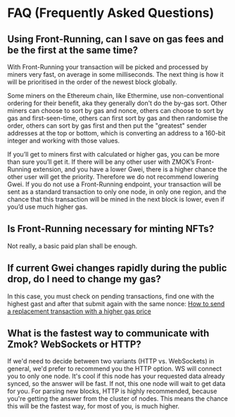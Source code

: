 # FAQ (Frequently Asked Questions)

## Using Front-Running, can I save on gas fees and be the first at the same time?
With Front-Running your transaction will be picked and processed by miners very fast, on average in some milliseconds. The next thing is how it will be prioritised in the order of the newest block globally.

Some miners on the Ethereum chain, like Ethermine, use non-conventional ordering for their benefit, aka they generally don't do the by-gas sort. Other miners can choose to sort by gas and nonce, others can choose to sort by gas and first-seen-time, others can first sort by gas and then randomise the order, others can sort by gas first and then put the "greatest" sender addresses at the top or bottom, which is converting an address to a 160-bit integer and working with those values.

If you’ll get to miners first with calculated or higher gas, you can be more than sure you’ll get it. If there will be any other user with ZMOK’s Front-Running extension, and you have a lower Gwei, there is a higher chance the other user will get the priority. Therefore we do not recommend lowering Gwei.
If you do not use a Front-Running endpoint, your transaction will be sent as a standard transaction to only one node, in only one region, and the chance that this transaction will be mined in the next block is lower, even if you’d use much higher gas.

## Is Front-Running necessary for minting NFTs?
Not really, a basic paid plan shall be enough.

## If current Gwei changes rapidly during the public drop, do I need to change my gas?
In this case, you must check on pending transactions, find one with the highest gast and after that submit again with the same nonce:
[How to send a replacement transaction with a higher gas price](https://ethereum.stackexchange.com/questions/99651/how-to-send-a-replacement-transaction-with-a-higher-gas-price?rq=1)

## What is the fastest way to communicate with Zmok? WebSockets or HTTP?
If we'd need to decide between two variants (HTTP vs. WebSockets) in general, we'd prefer to recommend you the HTTP option. WS will connect you to only one node. It's cool if this node has your requested data already synced, so the answer will be fast. If not, this one node will wait to get data for you. For parsing new blocks, HTTP is highly recommended, because you're getting the answer from the cluster of nodes. This means the chance this will be the fastest way, for most of you, is much higher.
